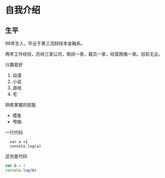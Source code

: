# 自我介绍
## 生平
96年生人，毕业于某三流财经本金融系。

两年工作经验，历经三家公司，倒闭一家，裁员一家，经营困难一家。目前无业。

兴趣爱好
1. 动漫
2. 小说
3. 游戏
4. 宅

熟练掌握的技能
* 摸鱼
* 甩锅
  
一行代码

      var a =1
      console.log(a)

这也是代码

```javascript
var b = 2
console.log(b)
```
